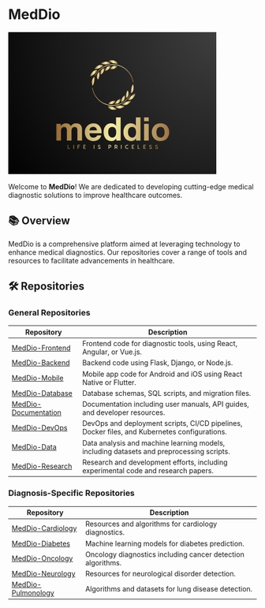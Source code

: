 # MedDio

![MedDio Logo](logo.jpeg) <!-- Replace with actual logo URL -->

Welcome to **MedDio**! We are dedicated to developing cutting-edge medical diagnostic solutions to improve healthcare outcomes.

## 📚 Overview

MedDio is a comprehensive platform aimed at leveraging technology to enhance medical diagnostics. Our repositories cover a range of tools and resources to facilitate advancements in healthcare.

## 🛠️ Repositories

### General Repositories

| Repository         | Description                                                                 |
|--------------------|-----------------------------------------------------------------------------|
| [MedDio-Frontend](https://github.com/MedDio/MedDio-Frontend) | Frontend code for diagnostic tools, using React, Angular, or Vue.js. |
| [MedDio-Backend](https://github.com/MedDio/MedDio-Backend)   | Backend code using Flask, Django, or Node.js. |
| [MedDio-Mobile](https://github.com/MedDio/MedDio-Mobile)     | Mobile app code for Android and iOS using React Native or Flutter. |
| [MedDio-Database](https://github.com/MedDio/MedDio-Database) | Database schemas, SQL scripts, and migration files. |
| [MedDio-Documentation](https://github.com/MedDio/MedDio-Documentation) | Documentation including user manuals, API guides, and developer resources. |
| [MedDio-DevOps](https://github.com/MedDio/MedDio-DevOps)     | DevOps and deployment scripts, CI/CD pipelines, Docker files, and Kubernetes configurations. |
| [MedDio-Data](https://github.com/MedDio/MedDio-Data)         | Data analysis and machine learning models, including datasets and preprocessing scripts. |
| [MedDio-Research](https://github.com/MedDio/MedDio-Research) | Research and development efforts, including experimental code and research papers. |

### Diagnosis-Specific Repositories

| Repository          | Description                                                             |
|---------------------|-------------------------------------------------------------------------|
| [MedDio-Cardiology](https://github.com/MedDio/MedDio-Cardiology) | Resources and algorithms for cardiology diagnostics. |
| [MedDio-Diabetes](https://github.com/MedDio/MedDio-Diabetes)     | Machine learning models for diabetes prediction. |
| [MedDio-Oncology](https://github.com/MedDio/MedDio-Oncology)     | Oncology diagnostics including cancer detection algorithms. |
| [MedDio-Neurology](https://github.com/MedDio/MedDio-Neurology)   | Resources for neurological disorder detection. |
| [MedDio-Pulmonology](https://github.com/MedDio/MedDio-Pulmonology) | Algorithms and datasets for lung disease detection. |

